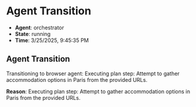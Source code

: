 # Agent Transition

- **Agent**: orchestrator
- **State**: running
- **Time**: 3/25/2025, 9:45:35 PM

## Agent Transition

Transitioning to browser agent: Executing plan step: Attempt to gather accommodation options in Paris from the provided URLs.

**Reason**: Executing plan step: Attempt to gather accommodation options in Paris from the provided URLs.

